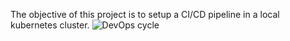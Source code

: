 The objective of this project is to setup a CI/CD pipeline in a local kubernetes cluster.
![DevOps cycle](https://devopedia.org/images/article/54/7602.1513404277.png)



